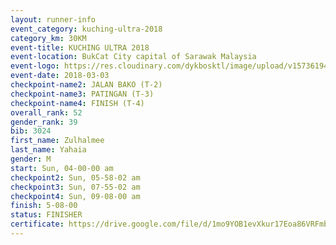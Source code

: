 ```yaml
--- 
layout: runner-info 
event_category: kuching-ultra-2018 
category_km: 30KM 
event-title: KUCHING ULTRA 2018 
event-location: BukCat City capital of Sarawak Malaysia 
event-logo: https://res.cloudinary.com/dykbosktl/image/upload/v1573619473/Logo/kuching-ultra-2018-logo_tlpvm5.png 
event-date: 2018-03-03 
checkpoint-name2: JALAN BAKO (T-2) 
checkpoint-name3: PATINGAN (T-3) 
checkpoint-name4: FINISH (T-4) 
overall_rank: 52
gender_rank: 39
bib: 3024
first_name: Zulhalmee
last_name: Yahaia
gender: M
start: Sun, 04-00-00 am
checkpoint2: Sun, 05-58-02 am
checkpoint3: Sun, 07-55-02 am
checkpoint4: Sun, 09-08-00 am
finish: 5-08-00
status: FINISHER
certificate: https://drive.google.com/file/d/1mo9YOB1evXkur17Eoa86VRFmbDX9WB-/view?usp=sharing","CERTIFICATE")
--- 
```

